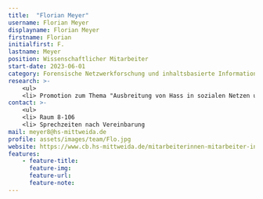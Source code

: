 ```yaml
---
title:  "Florian Meyer"
username: Florian Meyer
displayname: Florian Meyer
firstname: Florian
initialfirst: F.
lastname: Meyer
position: Wissenschaftlicher Mitarbeiter
start-date: 2023-06-01
category: Forensische Netzwerkforschung und inhaltsbasierte Informationsgewinnung
research: >- 
    <ul>
    <li> Promotion zum Thema "Ausbreitung von Hass in sozialen Netzen und die Bestimmung der dynamischen Toxizität"
contact: >-
    <ul>
    <li> Raum 8-106
    <li> Sprechzeiten nach Vereinbarung
mail: meyer8@hs-mittweida.de 
profile: assets/images/team/Flo.jpg
website: https://www.cb.hs-mittweida.de/mitarbeiterinnen-mitarbeiter-in-ihren-fachgruppen/meyer-florian/
features:
    - feature-title:
      feature-img:
      feature-url:
      feature-note:
---
```

